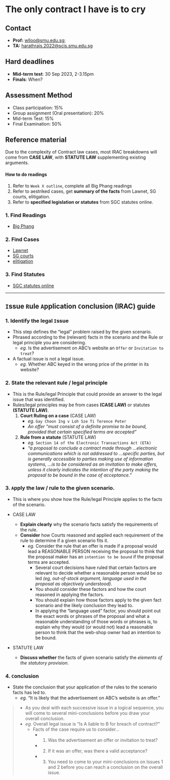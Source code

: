 # The only contract I have is to cry

## Contact

* **Prof:** wlloo@smu.edu.sg;
* **TA:** harathrajs.2022@scis.smu.edu.sg

## Hard deadlines

* **Mid-term test**: 30 Sep 2023, 2-3.15pm
* **Finals**: When?

## Assessment Method

* Class participation: 15%
* Group assignment (Oral presentation): 20%
* Mid-term Test: 15%
* Final Examination: 50%  

## Reference material

Due to the complexity of Contract law cases, most IRAC breakdowns will come from **CASE LAW**, with **STATUTE LAW** supplementing existing arguments.

#### How to do readings

1. Refer to `Week X outline`, complete all Big Phang readings
2. Refer to aestriked cases, get **summary of the facts** from Lawnet, SG courts, elitigation.
3. Refer to **specified legislation or statutes** from SGC statutes online.

### 1. Find Readings

* [Big Phang](https://store.lawnet.com/the-law-of-contract-in-singapore-2nd-edition.html)

### 2. Find Cases

* [Lawnet](https://www.lawnet.sg/lawnet/web/lawnet/home)
* [SG courts](https://www.judiciary.gov.sg/)
* [elitigation](https://www.elitigation.sg/_layouts/IELS/HomePage/Pages/Home.aspx)

### 3. Find Statutes

* [SGC statutes online](https://sso.agc.gov.sg/)

---

## `I`ssue `R`ule `A`pplication `C`onclusion (IRAC) guide 

### 1. Identify the legal `I`ssue
* This step defines the “legal” problem raised by the given scenario. 
* Phrased according to the (relevant) facts in the scenario and the Rule or legal principle you are considering.  
    * *eg.* Is the advertisement on ABC’s website an `Offer` or `Invitation to treat`?
* A factual issue is not a legal issue.
    * *eg.* Whether ABC keyed in the wrong price of the printer in its website?

### 2. State the relevant `R`ule / legal principle
* This is the Rule/legal Principle that could provide an answer to the legal issue that was identified. 
* Rules/legal principles may be from cases **(CASE LAW)** or statutes **(STATUTE LAW)**.
    1. **Court Ruling on a case** (CASE LAW)
        * *eg.* `Gay Choon Ing v Loh Sze Ti Terence Peter`
        * *An offer “must consist of a definite promise to be bound, provided that certain specified terms are accepted”* 
    2. **Rule from a statute** (STATUTE LAW)
        * *eg.* `Section 14 of the Electronic Transactions Act (ETA)` 
        * *“a proposal to conclude a contract made through ...electronic communications which is not addressed to ...specific parties, but is generally accessible to parties making use of information systems, ...is to be considered as an invitation to make offers, unless it clearly indicates the intention of the party making the proposal to be bound in the case of acceptance.”*

### 3. `A`pply the law / rule to the given scenario.
* This is where you show how the Rule/legal Principle applies to the facts of the scenario.  
* CASE LAW
    * **Explain clearly** why the scenario facts satisfy the requirements of the rule.  
    * **Consider** how Courts reasoned and applied each requirement of the rule to determine if a given scenario fits it.
        * *eg.* Consider the rule that an offer is made if a proposal would lead a REASONABLE PERSON receiving the proposal to think that the proposal maker has an `intention to be bound` if the proposal terms are accepted. 
            * Several court decisions have ruled that certain factors are relevant to decide whether a reasonable person would be so led *(eg, out-of-stock argument, language used in the proposal as objectively understood)*. 
            * You should consider these factors and how the court reasoned in applying the factors. 
            * You should explain how those factors apply to the given fact scenario and the likely conclusion they lead to. 
            * In applying the “language used” factor, you should point out the exact words or phrases of the proposal and what a reasonable understanding of those words or phrases is, to explain why they would (or would not) lead a reasonable person to think that the web-shop owner had an intention to be bound.

* STATUTE LAW  
    * **Discuss whether** the facts of given scenario satisfy the *elements of the statutory provision*. 

### 4. `C`onclusion

* State the conclusion that your application of the rules to the scenario facts has led to.
    * *eg.* “It is likely that the advertisement on ABC’s website is an offer.”

> * As you deal with each successive issue in a logical sequence, you will come to several mini-conclusions before you draw your overall conclusion. 
> * *eg.* Overall legal issue is “Is A liable to B for breach of contract?”   
>   * Facts of the case require us to consider...
>       * 1. Was the advertisement an offer or invitation to treat? 
>       * 2. If it was an offer, was there a valid acceptance? 
>       * 3. You need to come to your mini-conclusions on Issues 1 and 2 before you can reach a conclusion on the overall issue.
